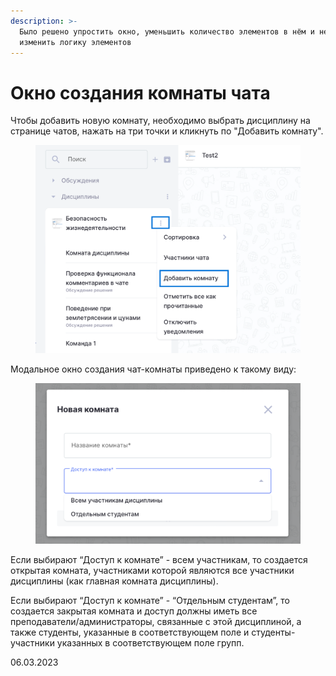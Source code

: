 ```yaml
---
description: >-
  Было решено упростить окно, уменьшить количество элементов в нём и немного
  изменить логику элементов
---
```


# Окно создания комнаты чата

Чтобы добавить новую комнату, необходимо выбрать дисциплину на странице чатов, нажать на три точки и кликнуть по "Добавить комнату".&#x20;

<figure><img src="../../.gitbook/assets/image (552).png" alt=""><figcaption></figcaption></figure>

Модальное окно создания чат-комнаты приведено к такому виду:

<figure><img src="../../.gitbook/assets/image (227).png" alt=""><figcaption></figcaption></figure>

Если выбирают “Доступ к комнате” - всем участникам, то создается открытая комната, участниками которой являются все участники дисциплины (как главная комната дисциплины).

Если выбирают “Доступ к комнате” - “Отдельным студентам”, то создается закрытая комната и доступ должны иметь все преподаватели/администраторы, связанные с этой дисциплиной, а также студенты, указанные в соответствующем поле и студенты-участники указанных в соответствующем поле групп.

06.03.2023
